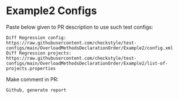 # Example2 Configs
Paste below given to PR description to use such test configs:
```
Diff Regression config: https://raw.githubusercontent.com/checkstyle/test-configs/main/OverloadMethodsDeclarationOrder/Example2/config.xml
Diff Regression projects: https://raw.githubusercontent.com/checkstyle/test-configs/main/OverloadMethodsDeclarationOrder/Example2/list-of-projects.properties
```
Make comment in PR:
```
Github, generate report
```

